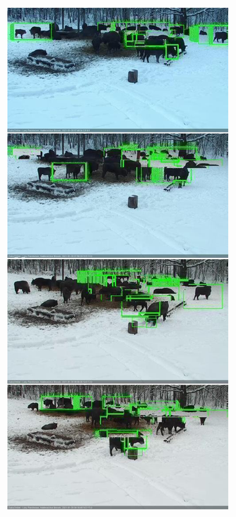 ![20210128-074624-075625](in2/20210128/20210128-074624-075625_0_.jpg)
![20210128-075632-080638](in2/20210128/20210128-075632-080638_0_.jpg)
![20210128-080644-081650](in2/20210128/20210128-080644-081650_0_.jpg)
![20210128-081656-082657](in2/20210128/20210128-081656-082657_0_.jpg)
